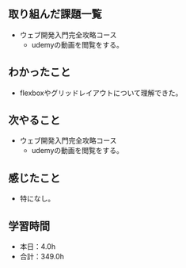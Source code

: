 ## 取り組んだ課題一覧
- ウェブ開発入門完全攻略コース
  - udemyの動画を閲覧をする。
## わかったこと
- flexboxやグリッドレイアウトについて理解できた。
## 次やること
- ウェブ開発入門完全攻略コース
  - udemyの動画を閲覧をする。
## 感じたこと
- 特になし。
## 学習時間
- 本日：4.0h
- 合計：349.0h